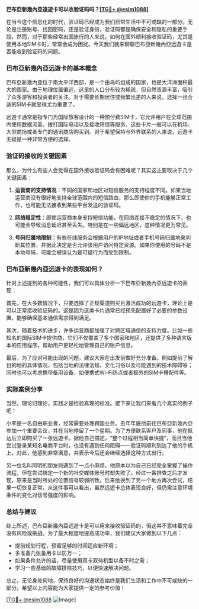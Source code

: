 **巴布亞新幾內亞遠遊卡可以收验证码吗？[[TG💪+ @esim1088](https://t.me/s/esim1088)]**

在当今这个信息化的时代，验证码已经成为我们日常生活中不可或缺的一部分。无论是注册账号、找回密码，还是验证身份，验证码都是确保安全和隐私的重要手段。然而，对于那些经常出国旅行的人来说，如何在国外顺利接收验证码，尤其是使用本地SIM卡时，常常会成为困扰。今天我们就来聊聊巴布亞新幾內亞远遊卡是否能收到验证码的问题。

### 巴布亞新幾內亞远遊卡的基本概念

巴布亞新幾內亞位于南太平洋西部，是一个由岛屿组成的国家，也是大洋洲面积最大的国家。由于地理位置偏远，这里的人口分布较为稀疏，但自然资源丰富，吸引了众多游客和投资者的关注。对于需要长期居住或频繁出差的人来说，选择一张合适的SIM卡就显得尤为重要了。

远遊卡通常是指专门为国际旅客设计的一种预付费SIM卡，它允许用户在全球范围内使用数据流量、拨打国际电话以及接收短信等服务。这些卡片一般可以在机场、大型商场或者专门的通讯商店购买到。对于希望保持与外界联系的人来说，远遊卡无疑是一种非常方便的选择。

### 验证码接收的关键因素

那么，为什么有些人会觉得在国外接收验证码会有困难呢？其实这主要取决于几个关键因素：

1. **运营商的支持情况**：不同的国家和地区对短信服务的支持程度不同。如果当地运营商没有很好地支持全球范围内的短信路由，那么即使你的手机能够正常工作，也可能无法接收到某些平台发送的验证码。
   
2. **网络稳定性**：即使运营商本身支持短信功能，在网络连接不稳定的情况下，也可能会导致消息延迟甚至丢失。特别是在一些偏远地区，这种情况更为常见。

3. **号码归属地限制**：有些在线服务会根据用户的IP地址或者手机号码归属地来判断其位置，并据此决定是否允许该用户访问特定资源。如果你使用的号码不是本地号码，可能会被误认为是可疑行为而受到限制。

### 巴布亞新幾內亞远遊卡的表现如何？

针对上述提到的各种可能性，我们可以具体分析一下巴布亞新幾內亞远遊卡的表现：

首先，在大多数情况下，只要选择了正规渠道购买且激活成功的远遊卡，理论上是可以正常接收验证码的。这是因为这类卡片通常已经预先配置好了必要的参数设置，能够确保基本通信需求得到满足。

其次，随着技术的进步，许多运营商都加强了对跨区域通信的支持力度。比如一些知名的国际SIM卡提供商，它们不仅覆盖了多个国家和地区，还提供了多种语言版本的应用程序，帮助用户更轻松地管理自己的账户信息。

最后，为了应对可能出现的问题，建议大家在出发前做好充分准备。例如提前了解目的地的具体情况，包括当地的法律法规、文化习俗以及可能遇到的技术障碍等；同时也可以考虑携带备用设备，如便携式Wi-Fi热点或者额外的SIM卡槽配件等。

### 实际案例分享

当然，理论归理论，实践才是检验真理的标准。接下来让我们来看几个真实的例子吧！

小李是一名自由职业者，经常需要处理跨国业务。去年年底他前往巴布亞新幾內亞参加一个重要会议，并在当地停留了一个星期。为了方便联系客户及同事，他在抵达后立即购买了一张远遊卡。据他自己描述，“整个过程相当简单快捷”，而且当他尝试登录某知名电商平台时，也没有遇到任何阻碍——验证码顺利到达了他的手机上。对此，他感到非常满意，并表示今后还会继续选择这种方式出行。

另一位名叫阿明的朋友则遇到了一点小麻烦。他原本以为自己已经完全掌握了操作流程，但在尝试绑定一个新的社交媒体账号时却失败了。经过一番排查之后才发现，原来是当时所处的位置信号较弱所致。后来他换到了另一个地方再次尝试，结果一切恢复正常。从这件事可以看出，虽然远遊卡总体表现良好，但仍需注意环境条件的变化对信号强度的影响。

### 总结与建议

综上所述，巴布亞新幾內亞远遊卡是可以用来接收验证码的，但这并不意味着完全没有风险或挑战。为了最大程度地提高成功率，我们建议大家做到以下几点：

- 提前规划行程，预留足够的时间适应新环境；
- 多准备几张备用卡以防万一；
- 如果条件允许的话，尽量使用双卡双待机型以备不时之需；
- 学习一些基础的故障排除技巧，以便快速解决问题。

总之，无论身处何地，保持良好的沟通状态始终是我们生活和工作中不可或缺的一部分。希望以上内容能为大家提供一定的参考价值！

[[TG💪+ @esim1088](https://t.me/s/esim1088) ![Image](https://i.postimg.cc/4NQfJmqS/Snipaste-2025-05-13-00-14-12.png)]